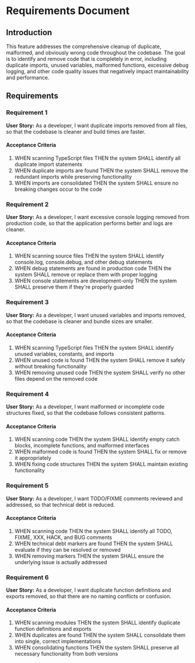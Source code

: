 # Requirements Document

## Introduction

This feature addresses the comprehensive cleanup of duplicate, malformed, and obviously wrong code throughout the codebase. The goal is to identify and remove code that is completely in error, including duplicate imports, unused variables, malformed functions, excessive debug logging, and other code quality issues that negatively impact maintainability and performance.

## Requirements

### Requirement 1

**User Story:** As a developer, I want duplicate imports removed from all files, so that the codebase is cleaner and build times are faster.

#### Acceptance Criteria

1. WHEN scanning TypeScript files THEN the system SHALL identify all duplicate import statements
2. WHEN duplicate imports are found THEN the system SHALL remove the redundant imports while preserving functionality
3. WHEN imports are consolidated THEN the system SHALL ensure no breaking changes occur to the code

### Requirement 2

**User Story:** As a developer, I want excessive console logging removed from production code, so that the application performs better and logs are cleaner.

#### Acceptance Criteria

1. WHEN scanning source files THEN the system SHALL identify console.log, console.debug, and other debug statements
2. WHEN debug statements are found in production code THEN the system SHALL remove or replace them with proper logging
3. WHEN console statements are development-only THEN the system SHALL preserve them if they're properly guarded

### Requirement 3

**User Story:** As a developer, I want unused variables and imports removed, so that the codebase is cleaner and bundle sizes are smaller.

#### Acceptance Criteria

1. WHEN scanning TypeScript files THEN the system SHALL identify unused variables, constants, and imports
2. WHEN unused code is found THEN the system SHALL remove it safely without breaking functionality
3. WHEN removing unused code THEN the system SHALL verify no other files depend on the removed code

### Requirement 4

**User Story:** As a developer, I want malformed or incomplete code structures fixed, so that the codebase follows consistent patterns.

#### Acceptance Criteria

1. WHEN scanning code THEN the system SHALL identify empty catch blocks, incomplete functions, and malformed interfaces
2. WHEN malformed code is found THEN the system SHALL fix or remove it appropriately
3. WHEN fixing code structures THEN the system SHALL maintain existing functionality

### Requirement 5

**User Story:** As a developer, I want TODO/FIXME comments reviewed and addressed, so that technical debt is reduced.

#### Acceptance Criteria

1. WHEN scanning code THEN the system SHALL identify all TODO, FIXME, XXX, HACK, and BUG comments
2. WHEN technical debt markers are found THEN the system SHALL evaluate if they can be resolved or removed
3. WHEN removing markers THEN the system SHALL ensure the underlying issue is actually addressed

### Requirement 6

**User Story:** As a developer, I want duplicate function definitions and exports removed, so that there are no naming conflicts or confusion.

#### Acceptance Criteria

1. WHEN scanning modules THEN the system SHALL identify duplicate function definitions and exports
2. WHEN duplicates are found THEN the system SHALL consolidate them into single, correct implementations
3. WHEN consolidating functions THEN the system SHALL preserve all necessary functionality from both versions